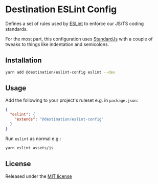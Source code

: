 # Destination ESLint Config

Defines a set of rules used by [ESLint](https://eslint.org/) to enforce our JS/TS coding standards.

For the most part, this configuration uses [StandardJs](https://standardjs.com/) with a couple of tweaks to things
like indentation and semicolons.

## Installation

```sh
yarn add @destination/eslint-config eslint --dev
```

## Usage

Add the following to your project's ruleset e.g. in `package.json`:

```json
{
  "eslint": {
    "extends": "@destination/eslint-config"
  }
}
```

Run `eslint` as normal e.g.:

```sh
yarn eslint assets/js
```

## License

Released under the [MIT license](LICENSE)
